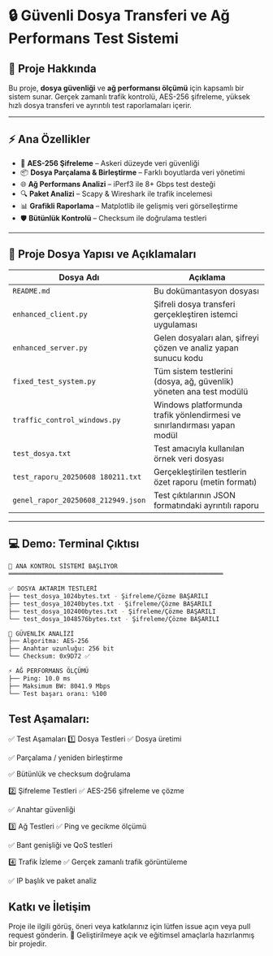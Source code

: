 # 🔒 Güvenli Dosya Transferi ve Ağ Performans Test Sistemi



## 🎯 Proje Hakkında

Bu proje, **dosya güvenliği** ve **ağ performansı ölçümü** için kapsamlı bir sistem sunar. Gerçek zamanlı trafik kontrolü, AES-256 şifreleme, yüksek hızlı dosya transferi ve ayrıntılı test raporlamaları içerir.

---

## ⚡ Ana Özellikler

- 🔐 **AES-256 Şifreleme** – Askeri düzeyde veri güvenliği
- 📦 **Dosya Parçalama & Birleştirme** – Farklı boyutlarda veri yönetimi
- 🌐 **Ağ Performans Analizi** – iPerf3 ile 8+ Gbps test desteği
- 🔍 **Paket Analizi** – Scapy & Wireshark ile trafik incelemesi
- 📊 **Grafikli Raporlama** – Matplotlib ile gelişmiş veri görselleştirme
- 🛡️ **Bütünlük Kontrolü** – Checksum ile doğrulama testleri

---

## 📁 Proje Dosya Yapısı ve Açıklamaları

| Dosya Adı | Açıklama |
|----------|----------|
| `README.md` | Bu dokümantasyon dosyası |
| `enhanced_client.py` | Şifreli dosya transferi gerçekleştiren istemci uygulaması |
| `enhanced_server.py` | Gelen dosyaları alan, şifreyi çözen ve analiz yapan sunucu kodu |
| `fixed_test_system.py` | Tüm sistem testlerini (dosya, ağ, güvenlik) yöneten ana test modülü |
| `traffic_control_windows.py` | Windows platformunda trafik yönlendirmesi ve sınırlandırması yapan modül |
| `test_dosya.txt` | Test amacıyla kullanılan örnek veri dosyası |
| `test_raporu_20250608 180211.txt` | Gerçekleştirilen testlerin özet raporu (metin formatı) |
| `genel_rapor_20250608_212949.json` | Test çıktılarının JSON formatındaki ayrıntılı raporu |



---

## 💻 Demo: Terminal Çıktısı

```bash
🚀 ANA KONTROL SİSTEMİ BAŞLIYOR
═══════════════════════════════════════════════════════════

✅ DOSYA AKTARIM TESTLERİ
├── test_dosya_1024bytes.txt - Şifreleme/Çözme BAŞARILI
├── test_dosya_10240bytes.txt - Şifreleme/Çözme BAŞARILI  
├── test_dosya_102400bytes.txt - Şifreleme/Çözme BAŞARILI
└── test_dosya_1048576bytes.txt - Şifreleme/Çözme BAŞARILI

🔐 GÜVENLİK ANALİZİ
├── Algoritma: AES-256
├── Anahtar uzunluğu: 256 bit
└── Checksum: 0x9D72 ✅

⚡ AĞ PERFORMANS ÖLÇÜMÜ
├── Ping: 10.0 ms
├── Maksimum BW: 8041.9 Mbps
└── Test başarı oranı: %100
```


## Test Aşamaları:

✅ Test Aşamaları
1️⃣ Dosya Testleri
✅ Dosya üretimi

✅ Parçalama / yeniden birleştirme

✅ Bütünlük ve checksum doğrulama

2️⃣ Şifreleme Testleri
✅ AES-256 şifreleme ve çözme

✅ Anahtar güvenliği

3️⃣ Ağ Testleri
✅ Ping ve gecikme ölçümü

✅ Bant genişliği ve QoS testleri

4️⃣ Trafik İzleme
✅ Gerçek zamanlı trafik görüntüleme

✅ IP başlık ve paket analiz


## Katkı ve İletişim
Proje ile ilgili görüş, öneri veya katkılarınız için lütfen issue açın veya pull request gönderin. 🙌
Geliştirilmeye açık ve eğitimsel amaçlarla hazırlanmış bir projedir.


